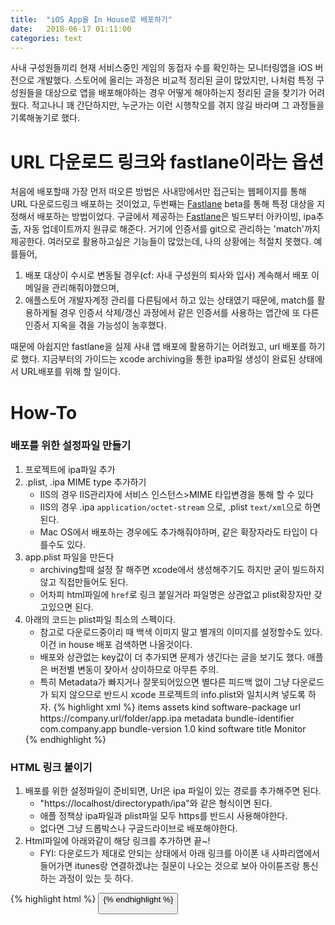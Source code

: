 ```yaml
---
title:  "iOS App을 In House로 배포하기"
date:   2018-06-17 01:11:00
categories: text
---
```


사내 구성원들끼리 현재 서비스중인 게임의 동접자 수를 확인하는 모니터링앱을 iOS 버전으로 개발했다. 스토어에 올리는 과정은 비교적 정리된 글이 많았지만, 나처럼 특정 구성원들을 대상으로 앱을 배포해야하는 경우 어떻게 해야하는지 정리된 글을 찾기가 어려웠다. 적고나니 꽤 간단하지만, 누군가는 이런 시행착오를 겪지 않길 바라며 그 과정들을 기록해놓기로 했다.

# URL 다운로드 링크와 fastlane이라는 옵션

처음에 배포할때 가장 먼저 떠오른 방법은 사내망에서만 접근되는 웹페이지를 통해 URL 다운로드링크 배포하는 것이었고, 두번째는 [Fastlane](https://fastlane.tools/) beta를 통해 특정 대상을 지정해서 배포하는 방법이었다. 구글에서 제공하는 [Fastlane](https://fastlane.tools/)은 빌드부터 아카이빙, ipa추출, 자동 업데이트까지 원큐로 해준다. 거기에 인증서를 git으로 관리하는 'match'까지 제공한다. 여러모로 활용하고싶은 기능들이 많았는데, 나의 상황에는 적절치 못했다. 예를들어,
1. 배포 대상이 수시로 변동될 경우(cf: 사내 구성원의 퇴사와 입사) 계속해서 배포 이메일을 관리해줘야했으며,
2. 애플스토어 개발자계정 관리를 다른팀에서 하고 있는 상태였기 때문에, match를 활용하게될 경우 인증서 삭제/갱신 과정에서 같은 인증서를 사용하는 앱간에 또 다른 인증서 지옥을 겪을 가능성이 농후했다.

때문에 아쉽지만 fastlane을 실제 사내 앱 배포에 활용하기는 어려웠고, url 배포를 하기로 했다. 지금부터의 가이드는 xcode archiving을 통한 ipa파일 생성이 완료된 상태에서 URL배포를 위해 할 일이다.


# How-To

### 배포를 위한 설정파일 만들기

1. 프로젝트에 ipa파일 추가
2. .plist, .ipa MIME type 추가하기
	- IIS의 경우 IIS관리자에 서비스 인스턴스>MIME 타입변경을 통해 할 수 있다
	- IIS의 경우 .ipa `application/octet-stream` 으로, .plist `text/xml`으로 하면된다.
	- Mac OS에서 배포하는 경우에도 추가해줘야하며, 같은 확장자라도 타입이 다를수도 있다.
3. app.plist 파일을 만든다
	- archiving할때 설정 잘 해주면 xcode에서 생성해주기도 하지만 굳이 빌드하지 않고 직접만들어도 된다.
	- 어차피 html파일에 `href`로 링크 붙일거라 파일명은 상관없고 plist확장자만 갖고있으면 된다.
4. 아래의 코드는 plist파일 최소의 스펙이다.
	- 참고로 다운로드중이리 때 백색 이미지 말고 별개의 이미지를 설정할수도 있다. 이건 in house 배포 검색하면 나올것이다.
	- 배포와 상관없는 key값이 더 추가되면 문제가 생긴다는 글을 보기도 했다. 애플은 버전별 변동이 잦아서 상이하므로 아무튼 주의.
	- 특히 Metadata가 빠지거나 잘못되어있으면 별다른 피드백 없이 그냥 다운로드가 되지 않으므로 반드시 xcode 프로젝트의 info.plist와 일치시켜 넣도록 하자.
    {% highlight xml %}
        <?xml version="1.0" encoding="UTF-8"?>
        <!DOCTYPE plist PUBLIC "-//Apple//DTD PLIST 1.0//EN" "http://www.apple.com/DTDs/PropertyList-1.0.dtd">
        <plist version="1.0">
        <dict>
            <key>items</key>
            <array>
                <dict>
                    <key>assets</key>
                    <array>
                        <dict>
                            <key>kind</key>
                            <string>software-package</string>
                            <key>url</key>
                            <string>https://company.url/folder/app.ipa</string>
                        </dict>
                    </array>
                    <key>metadata</key>
                    <dict>
                        <key>bundle-identifier</key>
                        <string>com.company.app</string>
                        <key>bundle-version</key>
                        <string>1.0</string>
                        <key>kind</key>
                        <string>software</string>
                        <key>title</key>
                        <string>Monitor</string>
                    </dict>
                </dict>
            </array>
        </dict>
    </plist>
    {% endhighlight %}

### HTML 링크 붙이기
1. 배포를 위한 설정파일이 준비되면, Url은 ipa 파일이 있는 경로를 추가해주면 된다.
	- "https://localhost/directorypath/ipa"와 같은 형식이면 된다.
	- 애플 정책상 ipa파일과 plist파일 모두 https를 반드시 사용해야한다.
	- 없다면 그냥 드롭박스나 구글드라이브로 배포해야한다.
2. Html파일에 아래와같이 해당 링크를 추가하면 끝~!
    - FYI: 다운로드가 제대로 안되는 상태에서 아래 링크를 아이폰 내 사파리앱에서 들어가면 itunes랑 연결하겠냐는 질문이 나오는 것으로 보아 아이튠즈랑 통신하는 과정이 있는 듯 하다.

{% highlight html %}
<a href="itms-services://?action=download-manifest&url=https://company.url/folder/app.plist">
    <button type="button" class="btn btn-default" id="iosDownload">
</a>
{% endhighlight %}